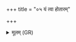 +++
title = "०५ यं त्वा होतारम्"

+++
<details><summary>मूलम् (GR)</summary>

यं त्वा होतारं मनसाभिसंविदुस्  
त्रयोदश भौवनाः पञ्च मानवाः ।  
वर्चोधसे यशसे सूनृतावते  
तेभ्यो अग्निभ्यो हुतम् अस्त्व् एतत् ॥
</details>